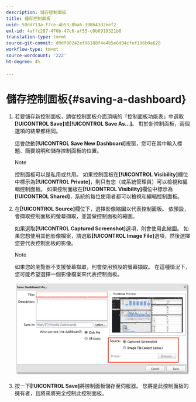 ```yaml
---
description: 儲存控制面板
title: 儲存控制面板
uuid: 50dd713a-f7ce-4b53-8ba6-398643d2eef2
exl-id: 4affc287-470b-47c6-af55-c0b6919321b0
translation-type: tm+mt
source-git-commit: d9df90242ef96188f4e4b5e6d04cfef196b0a628
workflow-type: tm+mt
source-wordcount: '222'
ht-degree: 4%

---
```


# 儲存控制面板{#saving-a-dashboard}

1. 若要儲存新控制面板，請從控制面板介面頂端的「控制面板功能表」中選取&#x200B;**[!UICONTROL Save]**&#x200B;或&#x200B;**[!UICONTROL Save As…]**。 對於新控制面板，兩個選項的結果都相同。

   這會啟動&#x200B;**[!UICONTROL Save New Dashboard]**&#x200B;視窗，您可在其中輸入標題、簡要說明和儲存控制面板的位置。

   >[!NOTE]
   >
   >控制面板可以是私用或共用。 如果控制面板在&#x200B;**[!UICONTROL Visibility]**&#x200B;欄位中標示為&#x200B;**[!UICONTROL Private]**，則只有您（或系統管理員）可以檢視和編輯控制面板。 如果控制面板在&#x200B;**[!UICONTROL Visibility]**&#x200B;欄位中標示為&#x200B;**[!UICONTROL Shared]**，系統的每位使用者都可以檢視和編輯控制面板。

1. 在&#x200B;**[!UICONTROL Source]**&#x200B;欄位下，選擇影像縮圖以代表控制面板。 依預設，會擷取控制面板的螢幕擷取，並當做控制面板的縮圖。

   如果選取&#x200B;**[!UICONTROL Captured Screenshot]**&#x200B;選項，則會使用此縮圖。 如果您想使用其他影像檔案，請選取&#x200B;**[!UICONTROL Image File]**&#x200B;選項，然後選擇您要代表控制面板的影像。

   >[!NOTE]
   >
   >如果您的瀏覽器不支援螢幕擷取，則會使用預設的螢幕擷取。 在這種情況下，您可能希望選擇一個影像檔案來代表控制面板。

   ![](assets/save.png)

1. 按一下&#x200B;**[!UICONTROL Save]**&#x200B;將控制面板儲存至伺服器。 您將是此控制面板的擁有者，且將來將完全控制此控制面板。
